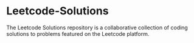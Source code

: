 # Leetcode-Solutions
The Leetcode Solutions repository is a collaborative collection of coding solutions to problems featured on the Leetcode platform.
